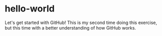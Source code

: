 # hello-world
Let's get started with GitHub!
This is my second time doing this exercise, but this time with a better understanding of how GitHub works.
